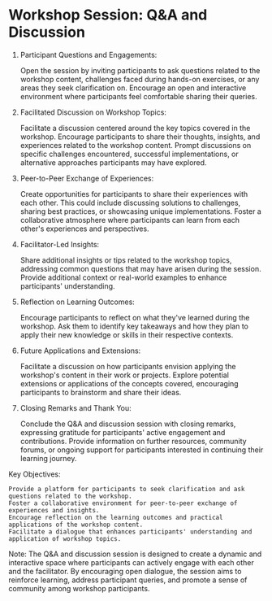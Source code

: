 # Workshop Session: Q&A and Discussion

1. Participant Questions and Engagements:

    Open the session by inviting participants to ask questions related to the workshop content, challenges faced during hands-on exercises, or any areas they seek clarification on.
    Encourage an open and interactive environment where participants feel comfortable sharing their queries.

2. Facilitated Discussion on Workshop Topics:

    Facilitate a discussion centered around the key topics covered in the workshop. Encourage participants to share their thoughts, insights, and experiences related to the workshop content.
    Prompt discussions on specific challenges encountered, successful implementations, or alternative approaches participants may have explored.

3. Peer-to-Peer Exchange of Experiences:

    Create opportunities for participants to share their experiences with each other. This could include discussing solutions to challenges, sharing best practices, or showcasing unique implementations.
    Foster a collaborative atmosphere where participants can learn from each other's experiences and perspectives.

4. Facilitator-Led Insights:

    Share additional insights or tips related to the workshop topics, addressing common questions that may have arisen during the session.
    Provide additional context or real-world examples to enhance participants' understanding.

5. Reflection on Learning Outcomes:

    Encourage participants to reflect on what they've learned during the workshop. Ask them to identify key takeaways and how they plan to apply their new knowledge or skills in their respective contexts.

6. Future Applications and Extensions:

    Facilitate a discussion on how participants envision applying the workshop's content in their work or projects.
    Explore potential extensions or applications of the concepts covered, encouraging participants to brainstorm and share their ideas.

7. Closing Remarks and Thank You:

    Conclude the Q&A and discussion session with closing remarks, expressing gratitude for participants' active engagement and contributions.
    Provide information on further resources, community forums, or ongoing support for participants interested in continuing their learning journey.

Key Objectives:

    Provide a platform for participants to seek clarification and ask questions related to the workshop.
    Foster a collaborative environment for peer-to-peer exchange of experiences and insights.
    Encourage reflection on the learning outcomes and practical applications of the workshop content.
    Facilitate a dialogue that enhances participants' understanding and application of workshop topics.

Note: The Q&A and discussion session is designed to create a dynamic and interactive space where participants can actively engage with each other and the facilitator. By encouraging open dialogue, the session aims to reinforce learning, address participant queries, and promote a sense of community among workshop participants.